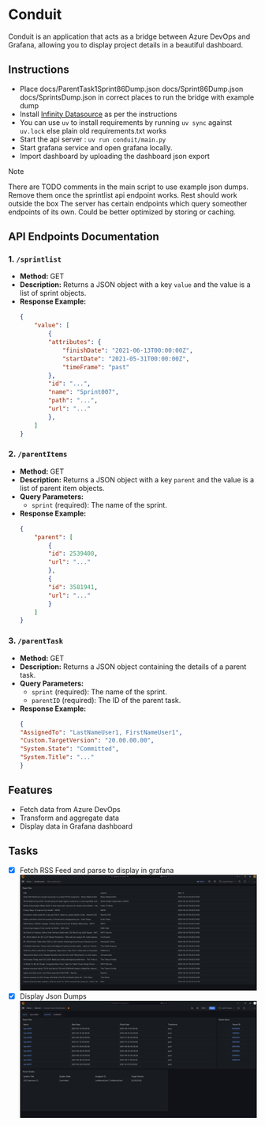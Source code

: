 # Conduit

Conduit is an application that acts as a bridge between Azure DevOps and Grafana, allowing you to display project details in a beautiful dashboard.

## Instructions
- Place docs/ParentTask1Sprint86Dump.json docs/Sprint86Dump.json docs/SprintsDump.json in correct places to run the bridge with example dump
- Install [Infinity Datasource](https://grafana.com/docs/plugins/yesoreyeram-infinity-datasource/latest/) as per the instructions
- You can use `uv` to install requirements by running `uv sync` against `uv.lock` else plain old requirements.txt works
- Start the api server : `uv run conduit/main.py`
- Start grafana service and open grafana locally.
- Import dashboard by uploading the dashboard json export

> [!NOTE]
> There are TODO comments in the main script to use example json dumps. Remove them once the sprintlist api endpoint works. Rest should work outside the box
> The server has certain endpoints which query someother endpoints of its own. Could be better optimized by storing or caching.

## API Endpoints Documentation

### 1. `/sprintlist`
- **Method:** GET
- **Description:** Returns a JSON object with a key `value` and the value is a list of sprint objects.
- **Response Example:**
    ```json
    {
        "value": [
            {
            "attributes": {
                "finishDate": "2021-06-13T00:00:00Z",
                "startDate": "2021-05-31T00:00:00Z",
                "timeFrame": "past"
            },
            "id": "...",
            "name": "Sprint007",
            "path": "...",
            "url": "..."
            },
        ]
    }
    ```

### 2. `/parentItems`
- **Method:** GET
- **Description:** Returns a JSON object with a key `parent` and the value is a list of parent item objects.
- **Query Parameters:**
    - `sprint` (required): The name of the sprint.
- **Response Example:**
    ```json
    {
        "parent": [
            {
            "id": 2539400,
            "url": "..."
            },
            {
            "id": 3581941,
            "url": "..."
            }
        ]
    }
    ```

### 3. `/parentTask`
- **Method:** GET
- **Description:** Returns a JSON object containing the details of a parent task.
- **Query Parameters:**
    - `sprint` (required): The name of the sprint.
    - `parentID` (required): The ID of the parent task.
- **Response Example:**
    ```json
    {
    "AssignedTo": "LastNameUser1, FirstNameUser1",
    "Custom.TargetVersion": "20.00.00.00",
    "System.State": "Committed",
    "System.Title": "..."
    }
    ```

## Features

- Fetch data from Azure DevOps
- Transform and aggregate data
- Display data in Grafana dashboard

## Tasks
- [x] Fetch RSS Feed and parse to display in grafana
![rss feed](docs/assets/rss_feed.png)
- [x] Display Json Dumps
![Json Dump](docs/assets/example_dashboard.png)
